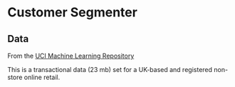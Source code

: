 # Customer Segmenter

## Data

From the [UCI Machine Learning Repository](https://archive.ics.uci.edu/ml/datasets/online+retail)

This is a transactional data (23 mb) set for a UK-based and registered non-store online retail.